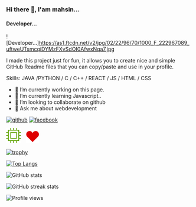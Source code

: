### Hi there 👋, I'am mahsin...
#### Developer...
![Developer...]https://as1.ftcdn.net/v2/jpg/02/22/96/70/1000_F_222967089_uftweUTsmcqiDYMzFXvSdOI0AfwxNqa7.jpg

I made this project just for fun, it allows you to create nice and simple GitHub Readme files that you can copy/paste and use in your profile.

Skills: JAVA /PYTHON / C / C++ / REACT / JS / HTML / CSS

- 🔭 I’m currently working on this page. 
- 🌱 I’m currently learning Javascript.. 
- 👯 I’m looking to collaborate on github 
- 💬 Ask me about webdevelopment 


[<img src='https://cdn.jsdelivr.net/npm/simple-icons@3.0.1/icons/github.svg' alt='github' height='40'>](https://github.com/Mahsin10)  [<img src='https://cdn.jsdelivr.net/npm/simple-icons@3.0.1/icons/facebook.svg' alt='facebook' height='40'>](https://www.facebook.com/https://www.facebook.com/profile.php?id=100055971496389)  

<a href='https://docs.github.com/en/developers'><img src='https://raw.githubusercontent.com/acervenky/animated-github-badges/master/assets/devbadge.gif' width='40' height='40'></a> <a href='https://docs.github.com/en/github/supporting-the-open-source-community-with-github-sponsors'><img src='https://raw.githubusercontent.com/acervenky/animated-github-badges/master/assets/sponsorbadge.gif' width='35' height='35'></a> 

[![trophy](https://github-profile-trophy.vercel.app/?username=Mahsin10)](https://github.com/ryo-ma/github-profile-trophy)

[![Top Langs](https://github-readme-stats.vercel.app/api/top-langs/?username=Mahsin10)](https://github.com/anuraghazra/github-readme-stats)

![GitHub stats](https://github-readme-stats.vercel.app/api?username=Mahsin10&show_icons=true&count_private=true)  

![GitHub streak stats](https://github-readme-streak-stats.herokuapp.com/?user=Mahsin10)  

![Profile views](https://gpvc.arturio.dev/Mahsin10)  
